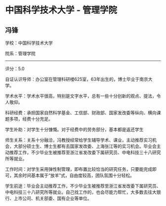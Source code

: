 # 中国科学技术大学 - 管理学院

## 冯锋

学校：中国科学技术大学

院系：管理学院

* * *

评分：5.0

自证认识导师：办公室在管理科研楼625室，63年出生的，博士毕业于南京大学。

学术水平：学术水平很高，特别是文字水平，总有一些十分创新的观点、提法，令人敬仰。

科研经费：承担国家自然科学基金、工信部、财政部、国家发改委等纵向、横向课题多项，经费十分充足。

学生补助：对学生十分慷慨。对于经费中的劳务部分，基本都是返还学生

师生关系：关系十分融洽，冯教授经常给学生辅导学术、课业，主动推荐实习机会，大部分硕士生、博士生都有去国家发改委、上海张江等的实习机会。毕业会主动推荐工作，不少毕业生被推荐至浙江省发改委下属研究员、中电科技三十八研究所等就业。

工作时间：对学生采用弹性制管理，即布置比较恰当的研究任务，只要能完成即可，其余时间基本属于“放羊”式，自由度较高，团队氛围十分轻松。

学生前途：毕业会主动推荐工作，不少毕业生被推荐至浙江省发改委下属研究员、中电科技三十八研究所等就业。自己找工作的，也会尽能力帮忙，大多数去往大银行、上市公司、机关部委、国有企业等单位。